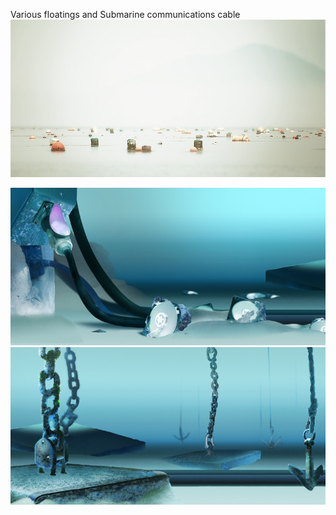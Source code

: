 Various floatings and Submarine communications cable
![image 3](../project_images/resource003.jpg)

![image 4](../project_images/resource005.jpg)
![image 5](../project_images/resource004.jpg)